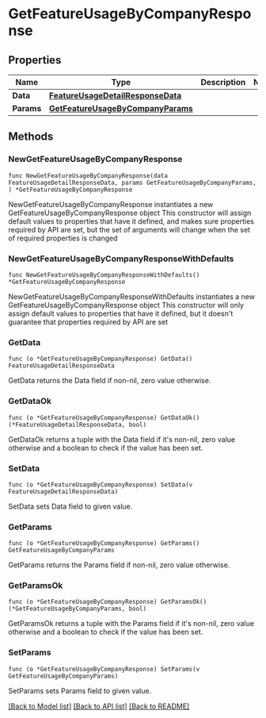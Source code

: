 # GetFeatureUsageByCompanyResponse

## Properties

Name | Type | Description | Notes
------------ | ------------- | ------------- | -------------
**Data** | [**FeatureUsageDetailResponseData**](FeatureUsageDetailResponseData.md) |  | 
**Params** | [**GetFeatureUsageByCompanyParams**](GetFeatureUsageByCompanyParams.md) |  | 

## Methods

### NewGetFeatureUsageByCompanyResponse

`func NewGetFeatureUsageByCompanyResponse(data FeatureUsageDetailResponseData, params GetFeatureUsageByCompanyParams, ) *GetFeatureUsageByCompanyResponse`

NewGetFeatureUsageByCompanyResponse instantiates a new GetFeatureUsageByCompanyResponse object
This constructor will assign default values to properties that have it defined,
and makes sure properties required by API are set, but the set of arguments
will change when the set of required properties is changed

### NewGetFeatureUsageByCompanyResponseWithDefaults

`func NewGetFeatureUsageByCompanyResponseWithDefaults() *GetFeatureUsageByCompanyResponse`

NewGetFeatureUsageByCompanyResponseWithDefaults instantiates a new GetFeatureUsageByCompanyResponse object
This constructor will only assign default values to properties that have it defined,
but it doesn't guarantee that properties required by API are set

### GetData

`func (o *GetFeatureUsageByCompanyResponse) GetData() FeatureUsageDetailResponseData`

GetData returns the Data field if non-nil, zero value otherwise.

### GetDataOk

`func (o *GetFeatureUsageByCompanyResponse) GetDataOk() (*FeatureUsageDetailResponseData, bool)`

GetDataOk returns a tuple with the Data field if it's non-nil, zero value otherwise
and a boolean to check if the value has been set.

### SetData

`func (o *GetFeatureUsageByCompanyResponse) SetData(v FeatureUsageDetailResponseData)`

SetData sets Data field to given value.


### GetParams

`func (o *GetFeatureUsageByCompanyResponse) GetParams() GetFeatureUsageByCompanyParams`

GetParams returns the Params field if non-nil, zero value otherwise.

### GetParamsOk

`func (o *GetFeatureUsageByCompanyResponse) GetParamsOk() (*GetFeatureUsageByCompanyParams, bool)`

GetParamsOk returns a tuple with the Params field if it's non-nil, zero value otherwise
and a boolean to check if the value has been set.

### SetParams

`func (o *GetFeatureUsageByCompanyResponse) SetParams(v GetFeatureUsageByCompanyParams)`

SetParams sets Params field to given value.



[[Back to Model list]](../README.md#documentation-for-models) [[Back to API list]](../README.md#documentation-for-api-endpoints) [[Back to README]](../README.md)


